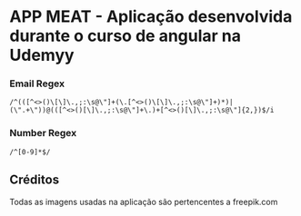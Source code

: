 # APP MEAT - Aplicação desenvolvida durante o curso de angular na Udemyy

### Email Regex

`/^(([^<>()\[\]\.,;:\s@\"]+(\.[^<>()\[\]\.,;:\s@\"]+)*)|(\".+\"))@(([^<>()[\]\.,;:\s@\"]+\.)+[^<>()[\]\.,;:\s@\"]{2,})$/i`

### Number Regex

`/^[0-9]*$/`


## Créditos

Todas as imagens usadas na aplicação são pertencentes a freepik.com
